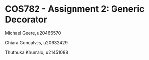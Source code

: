 # COS782 - Assignment 2: Generic Decorator

Michael Geere, u20466570

Chiara Goncalves, u20632429

Thuthuka Khumalo, u21451088
